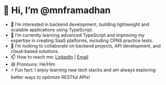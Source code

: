 # 👋 Hi, I’m @mnframadhan

- 👀 I’m interested in backend development, building lightweight and scalable applications using TypeScript.
- 🌱 I’m currently learning advanced TypeScript and improving my expertise in creating SaaS platforms, including CPNS practice tests.
- 💞️ I’m looking to collaborate on backend projects, API development, and cloud-based solutions.
- 📫 How to reach me: [LinkedIn]((https://www.linkedin.com/in/fitrah-ramadhan/)) | [Email](mnfitrahramadhan@gmail.com)
- 😄 Pronouns: He/Him
- ⚡ Fun fact: I enjoy learning new tech stacks and am always exploring better ways to optimize RESTful APIs!

